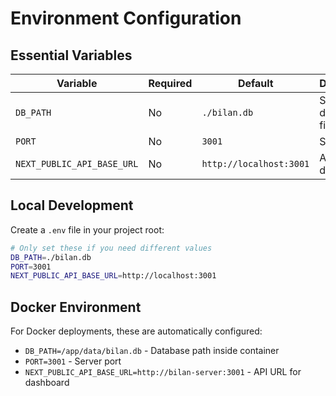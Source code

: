# Environment Configuration

## Essential Variables

| Variable | Required | Default | Description |
|----------|----------|---------|-------------|
| `DB_PATH` | No | `./bilan.db` | SQLite database file path |
| `PORT` | No | `3001` | Server port |
| `NEXT_PUBLIC_API_BASE_URL` | No | `http://localhost:3001` | API URL for dashboard |

## Local Development

Create a `.env` file in your project root:

```bash
# Only set these if you need different values
DB_PATH=./bilan.db
PORT=3001
NEXT_PUBLIC_API_BASE_URL=http://localhost:3001
```

## Docker Environment

For Docker deployments, these are automatically configured:

- `DB_PATH=/app/data/bilan.db` - Database path inside container
- `PORT=3001` - Server port
- `NEXT_PUBLIC_API_BASE_URL=http://bilan-server:3001` - API URL for dashboard 